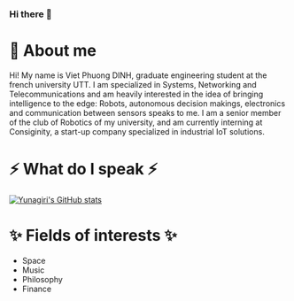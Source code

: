 ### Hi there 👋

<!--
**Yunagiri/Yunagiri** is a ✨ _special_ ✨ repository because its `README.md` (this file) appears on your GitHub profile.

Here are some ideas to get you started:

- 🔭 I’m currently working on ...
- 🌱 I’m currently learning ...
- 👯 I’m looking to collaborate on ...
- 🤔 I’m looking for help with ...
- 💬 Ask me about ...
- 📫 How to reach me: ...
- 😄 Pronouns: ...
- ⚡ Fun fact: ...
-->



# 💬 About me 

Hi! My name is Viet Phuong DINH, graduate engineering student at the french university UTT. I am specialized in Systems, Networking and Telecommunications and am heavily interested in the idea of bringing intelligence to the edge: Robots, autonomous decision makings, electronics and communication between sensors speaks to me. I am a senior member of the club of Robotics of my university, and am currently interning at Consiginity, a start-up company specialized in industrial IoT solutions.


# ⚡ What do I speak ⚡

[![Yunagiri's GitHub stats](https://github-readme-stats.vercel.app/api?username=Yunagiri&count_private=true&theme=tokyonight&show_icons=true)](https://github.com/anuraghazra/github-readme-stats)


# ✨ Fields of interests ✨

- Space
- Music
- Philosophy
- Finance
